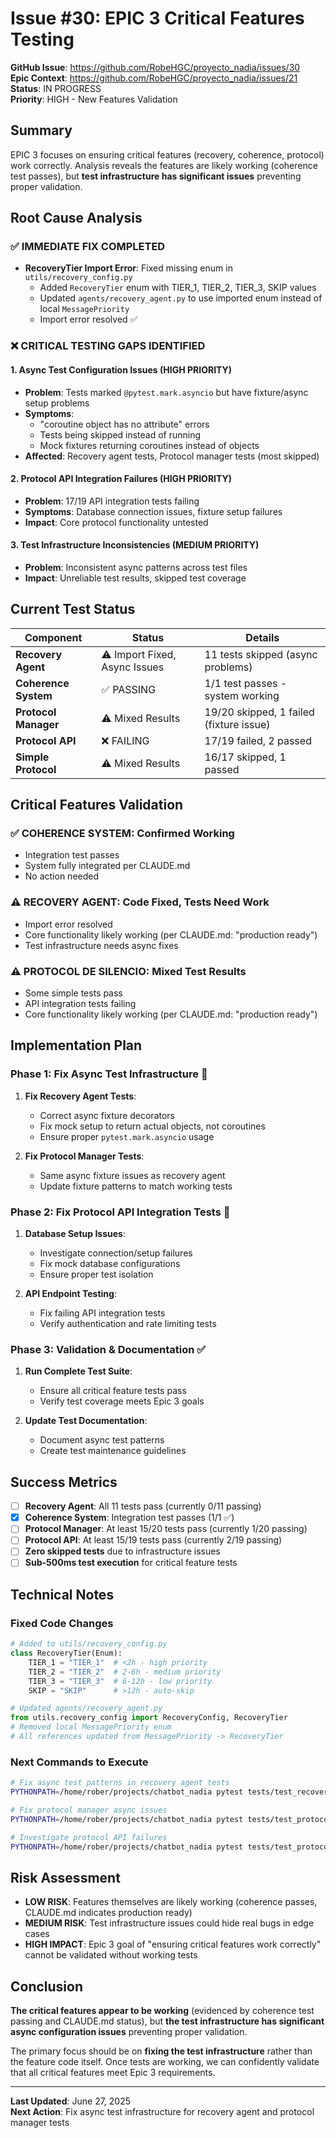 # Issue #30: EPIC 3 Critical Features Testing

**GitHub Issue**: https://github.com/RobeHGC/proyecto_nadia/issues/30  
**Epic Context**: https://github.com/RobeHGC/proyecto_nadia/issues/21  
**Status**: IN PROGRESS  
**Priority**: HIGH - New Features Validation  

## Summary

EPIC 3 focuses on ensuring critical features (recovery, coherence, protocol) work correctly. Analysis reveals the features are likely working (coherence test passes), but **test infrastructure has significant issues** preventing proper validation.

## Root Cause Analysis

### ✅ **IMMEDIATE FIX COMPLETED**
- **RecoveryTier Import Error**: Fixed missing enum in `utils/recovery_config.py`
  - Added `RecoveryTier` enum with TIER_1, TIER_2, TIER_3, SKIP values
  - Updated `agents/recovery_agent.py` to use imported enum instead of local `MessagePriority`
  - Import error resolved ✅

### ❌ **CRITICAL TESTING GAPS IDENTIFIED**

#### 1. **Async Test Configuration Issues** (HIGH PRIORITY)
- **Problem**: Tests marked `@pytest.mark.asyncio` but have fixture/async setup problems
- **Symptoms**: 
  - "coroutine object has no attribute" errors
  - Tests being skipped instead of running
  - Mock fixtures returning coroutines instead of objects
- **Affected**: Recovery agent tests, Protocol manager tests (most skipped)

#### 2. **Protocol API Integration Failures** (HIGH PRIORITY)  
- **Problem**: 17/19 API integration tests failing
- **Symptoms**: Database connection issues, fixture setup failures
- **Impact**: Core protocol functionality untested

#### 3. **Test Infrastructure Inconsistencies** (MEDIUM PRIORITY)
- **Problem**: Inconsistent async patterns across test files
- **Impact**: Unreliable test results, skipped test coverage

## Current Test Status

| Component | Status | Details |
|-----------|--------|---------|
| **Recovery Agent** | ⚠️ Import Fixed, Async Issues | 11 tests skipped (async problems) |
| **Coherence System** | ✅ PASSING | 1/1 test passes - system working |
| **Protocol Manager** | ⚠️ Mixed Results | 19/20 skipped, 1 failed (fixture issue) |
| **Protocol API** | ❌ FAILING | 17/19 failed, 2 passed |
| **Simple Protocol** | ⚠️ Mixed Results | 16/17 skipped, 1 passed |

## Critical Features Validation

### ✅ **COHERENCE SYSTEM**: Confirmed Working
- Integration test passes
- System fully integrated per CLAUDE.md
- No action needed

### ⚠️ **RECOVERY AGENT**: Code Fixed, Tests Need Work
- Import error resolved
- Core functionality likely working (per CLAUDE.md: "production ready")
- Test infrastructure needs async fixes

### ⚠️ **PROTOCOL DE SILENCIO**: Mixed Test Results
- Some simple tests pass
- API integration tests failing
- Core functionality likely working (per CLAUDE.md: "production ready")

## Implementation Plan

### **Phase 1: Fix Async Test Infrastructure** 🔧
1. **Fix Recovery Agent Tests**:
   - Correct async fixture decorators
   - Fix mock setup to return actual objects, not coroutines
   - Ensure proper `pytest.mark.asyncio` usage
   
2. **Fix Protocol Manager Tests**:
   - Same async fixture issues as recovery agent
   - Update fixture patterns to match working tests

### **Phase 2: Fix Protocol API Integration Tests** 🔧  
1. **Database Setup Issues**:
   - Investigate connection/setup failures
   - Fix mock database configurations
   - Ensure proper test isolation

2. **API Endpoint Testing**:
   - Fix failing API integration tests
   - Verify authentication and rate limiting tests

### **Phase 3: Validation & Documentation** ✅
1. **Run Complete Test Suite**:
   - Ensure all critical feature tests pass
   - Verify test coverage meets Epic 3 goals
   
2. **Update Test Documentation**:
   - Document async test patterns
   - Create test maintenance guidelines

## Success Metrics

- [ ] **Recovery Agent**: All 11 tests pass (currently 0/11 passing)
- [x] **Coherence System**: Integration test passes (1/1 ✅)  
- [ ] **Protocol Manager**: At least 15/20 tests pass (currently 1/20 passing)
- [ ] **Protocol API**: At least 15/19 tests pass (currently 2/19 passing)
- [ ] **Zero skipped tests** due to infrastructure issues
- [ ] **Sub-500ms test execution** for critical feature tests

## Technical Notes

### Fixed Code Changes
```python
# Added to utils/recovery_config.py
class RecoveryTier(Enum):
    TIER_1 = "TIER_1"  # <2h - high priority  
    TIER_2 = "TIER_2"  # 2-6h - medium priority
    TIER_3 = "TIER_3"  # 6-12h - low priority
    SKIP = "SKIP"      # >12h - auto-skip

# Updated agents/recovery_agent.py
from utils.recovery_config import RecoveryConfig, RecoveryTier
# Removed local MessagePriority enum
# All references updated from MessagePriority -> RecoveryTier
```

### Next Commands to Execute
```bash
# Fix async test patterns in recovery agent tests
PYTHONPATH=/home/rober/projects/chatbot_nadia pytest tests/test_recovery_agent.py -v -s

# Fix protocol manager async issues  
PYTHONPATH=/home/rober/projects/chatbot_nadia pytest tests/test_protocol_manager.py -v -s

# Investigate protocol API failures
PYTHONPATH=/home/rober/projects/chatbot_nadia pytest tests/test_protocol_api_integration.py::TestProtocolAPIIntegration::test_activate_protocol_success -v -s
```

## Risk Assessment

- **LOW RISK**: Features themselves are likely working (coherence passes, CLAUDE.md indicates production ready)
- **MEDIUM RISK**: Test infrastructure issues could hide real bugs in edge cases  
- **HIGH IMPACT**: Epic 3 goal of "ensuring critical features work correctly" cannot be validated without working tests

## Conclusion

**The critical features appear to be working** (evidenced by coherence test passing and CLAUDE.md status), but **the test infrastructure has significant async configuration issues** preventing proper validation. 

The primary focus should be on **fixing the test infrastructure** rather than the feature code itself. Once tests are working, we can confidently validate that all critical features meet Epic 3 requirements.

---

**Last Updated**: June 27, 2025  
**Next Action**: Fix async test infrastructure for recovery agent and protocol manager tests